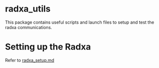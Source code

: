 # radxa_utils
This package contains useful scripts and launch files to setup and test the radxa communications.

# Setting up the Radxa
Refer to [radxa_setup.md](./radxa_setup.md)
